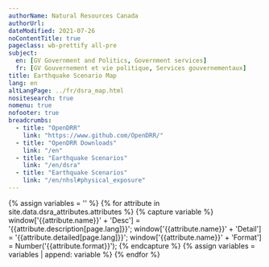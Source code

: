 ```yaml
---
authorName: Natural Resources Canada
authorUrl:
dateModified: 2021-07-26
noContentTitle: true
pageclass: wb-prettify all-pre
subject:
  en: [GV Government and Politics, Government services]
  fr: [GV Gouvernement et vie politique, Services gouvernementaux]
title: Earthquake Scenario Map
lang: en
altLangPage: ../fr/dsra_map.html
nositesearch: true
nomenu: true
nofooter: true
breadcrumbs:
  - title: "OpenDRR"
    link: "https://www.github.com/OpenDRR/"
  - title: "OpenDRR Downloads"
    link: "/en"
  - title: "Earthquake Scenarios"
    link: "/en/dsra"
  - title: "Earthquake Scenarios"
    link: "/en/nhsl#physical_exposure"
---
```

<!-- Load Leaflet from CDN -->
<link rel="stylesheet" href="https://unpkg.com/leaflet@1.7.1/dist/leaflet.css"
integrity="sha512-xodZBNTC5n17Xt2atTPuE1HxjVMSvLVW9ocqUKLsCC5CXdbqCmblAshOMAS6/keqq/sMZMZ19scR4PsZChSR7A=="
crossorigin=""/>

<script src="https://unpkg.com/leaflet@1.7.1/dist/leaflet.js"
integrity="sha512-XQoYMqMTK8LvdxXYG3nZ448hOEQiglfqkJs1NOQV44cWnUrBc8PkAOcXy20w0vlaXaVUearIOBhiXZ5V3ynxwA=="
crossorigin=""></script>

<!-- Load Esri Leaflet from CDN -->
<script src="https://unpkg.com/esri-leaflet@3.0.2/dist/esri-leaflet.js"
integrity="sha512-myckXhaJsP7Q7MZva03Tfme/MSF5a6HC2xryjAM4FxPLHGqlh5VALCbywHnzs2uPoF/4G/QVXyYDDSkp5nPfig=="
crossorigin=""></script>

<!-- Load Esri Leaflet Renderers plugin to use feature service symbology -->
<script src="https://unpkg.com/esri-leaflet-renderers@2.1.2" crossorigin=""></script>

<script src='https://api.mapbox.com/mapbox.js/plugins/leaflet-fullscreen/v1.0.1/Leaflet.fullscreen.min.js'></script>
<link href='https://api.mapbox.com/mapbox.js/plugins/leaflet-fullscreen/v1.0.1/leaflet.fullscreen.css' rel='stylesheet'/>

<script src="https://code.jquery.com/jquery-3.6.0.min.js" integrity="sha256-/xUj+3OJU5yExlq6GSYGSHk7tPXikynS7ogEvDej/m4=" crossorigin="anonymous"></script>

<link href='../assets/css/app.css' rel='stylesheet'/>

<div id="map"></div>
<div id="sidebar"></div>

{% assign variables = '' %}
{% for attribute in site.data.dsra_attributes.attributes %}
  {% capture variable %}
  window['{{attribute.name}}' + 'Desc'] = '{{attribute.description[page.lang]}}';
  window['{{attribute.name}}' + 'Detail'] = '{{attribute.detailed[page.lang]}}';
  window['{{attribute.name}}' + 'Format'] = Number('{{attribute.format}}');
  {% endcapture %}
  {% assign variables = variables | append: variable %}
{% endfor %}

<script>

  {{variables}}

  var map = L.map( 'map', {
    fullscreenControl: true,
    center: [ 57, -100 ],
    zoom: 4}),
    params = new URLSearchParams(window.location.search),
    eqScenario = params.get( 'scenario' ),
    scenario = eqScenario.toLowerCase(),
    featureProperties = "Sauid",
    limit = 500,
    geojsonUrl = "https://geo-api.stage.riskprofiler.ca/collections/opendrr_dsra_" + scenario + "_all_indicators_s/items?lang=en_US&f=json&limit=" + limit,
    featureUrl = "https://geo-api.stage.riskprofiler.ca/collections/opendrr_dsra_" + scenario + "_all_indicators_s/items/",
    selection;

  L.tileLayer( '//{s}.tile.osm.org/{z}/{x}/{y}.png', {
		attribution: '&copy; <a href="http://osm.org/copyright">OpenStreetMap</a> contributors'
	}).addTo( map );

  end = eqScenario.split('_')[1];
  title = '';
  for ( let char of end ) {
    if ( char == char.toUpperCase() ) {
      title += ' ' + char;
    }
    else {
      title += char;
    }
  }
  mag = eqScenario[3] + '.' + eqScenario[5];
  full_name = title + ' - Magnitude ' + mag;

  $( '#wb-cont' ).html( full_name + ' Scenario Map' );

  const geojsonLayer = L.geoJSON([], {
      style: featureStyle,
      onEachFeature: geoJsonOnEachFeature
    }).addTo( map );

  $( '#map' ).before( '<div id="modal"></div>' );
  getData( geojsonUrl + "&properties=" + featureProperties );
  
  function getData( url ) {
    
    var nxt_lnk;

    $.getJSON( url, function ( data ) {
      
      geojsonLayer.addData( data );

      for ( var l in data.links ) {
        lnk = data.links[ l ];
        if ( lnk.rel == "next" ) {
          nxt_lnk = lnk.href;
          break;
        }
      }
      
      // if next link continue loading data
      if ( nxt_lnk ) {
        getData( nxt_lnk );
      } else {
        // set map bounds to frame loaded features
        map.fitBounds(geojsonLayer.getBounds());
        // done with paging so remove progress
        $( '#modal' ).remove();
      }
    });
  }

  map.on( 'fullscreenchange', function () {
    map.invalidateSize();
  });

  function geoJsonOnEachFeature( feature, layer ){
    layer.bindPopup( function ( e ) {
      return L.Util.template( '<p>ID: <strong>{Sauid}</strong></p>', e.feature.properties );
    }).on({
      click: function( e ) {
        if ( selection ) {
          // reset style of previously selected feature
          selection.setStyle(featureStyle());
        }
        selection = e.target;
        selection.setStyle(selectedStyle());

        $.ajax({
          method: "GET",
          tryCount : 0,
          retryLimit : 3,
          crossDomain: true,
          url: featureUrl +  selection.feature.id,
          headers: { "content-type": "application/json" }
        })

        .done( function ( resp ) {
          let props = resp.properties,
             string = '<table class="table table-striped table-responsive"><tr>';

          counter = 1;
          for ( const key in props ) {

            mod_key = key;
            mod = '';
            if ( key.slice( -3 ) === '_b0' ) {
              mod_key = key.slice( 0, -3 );
              mod = ' (Baseline)';
            }
            else if ( key.slice( -3 ) === '_r1' ) {
              mod_key = key.slice( 0, -3 );
              mod = ' (Retrofit)';
            }
            else if ( key.slice( -3 ) === '_le' ) {
              mod_key = key.slice( 0, -3 );
              mod = ' (Seismic Upgrade)';
            }

            desc = window[ mod_key + 'Desc' ];
            detail = window[ mod_key + 'Detail' ];
            format = window[ mod_key + 'Format' ];
            value = props[ key ];

            if ( desc ) {
                if ( format === 444 ) {
                  value = value.toLocaleString( undefined, {style:'currency', currency:'USD'});
                }
                else if ( format === 111 ) {
                  value = value.toLocaleString( undefined, { maximumFractionDigits: 0 })
                }
                else if ( format === 555 ) {
                  value *= 100
                  value = value.toLocaleString( undefined, { maximumFractionDigits: 2 });
                  value += '%';
                }
                else if ( format < 0 ) {
                  mult = Math.abs(format);
                  rounded = Math.round( value / ( 10 ** mult )) * 10 ** mult;
                  value = rounded.toLocaleString( undefined);
                }
                else if ( format > 0 ) {
                  value = value.toLocaleString( undefined, { maximumFractionDigits: format });
                }

                string +=
                '<td class="attr"><span class="prop" title="' + detail + '">' + desc + mod + '</span><span class="val">' + value + '</span></td>';
              }
              else if ( key === 'OBJECTID' || key === 'SHAPE_Length' || key === 'SHAPE_Area' || key === 'geom_poly' ) {}
            else {
              string +=
                '<td class="attr"><span class="prop">' + key + '</span><span class="val">' + value + '</span></td>';
            }
            if ( counter % 3 === 0 ) {
                string += '</tr><tr>';
              }
            counter++;
          }
          string += '</tr></table>';
          $( '#sidebar' ).html( '<h3>Properties of Selected Feature</h3>' + string );
        })

        .fail( function ( error ) {
        this.tryCount++;
        if ( this.tryCount <= this.retryLimit ) {
            //try again
            $.ajax( this );
            return;
        }   
        console.log( "D'oh! " + error )    
        return;
        
        });
      }
    });
  };

  function featureStyle( feature ) {
            return {
               fillColor: 'grey',
               weight: 0.2,
               fillOpacity: 0.5,
               color: 'black',
               opacity: 1
            };
          }

  function selectedStyle( feature ) {
             return {
               fillColor: 'red',
               color: 'red',
               weight: 1,
               fillOpacity: 0.5
            };
          }

</script>